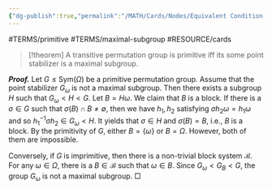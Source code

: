 ```yaml
---
{"dg-publish":true,"permalink":"/MATH/Cards/Nodes/Equivalent Condition of Primitivity/","dgPassFrontmatter":true}
---
```


#TERMS/primitive #TERMS/maximal-subgroup #RESOURCE/cards 

> [!theorem]
> A transitive permutation group is primitive iff its some point stabilizer is a maximal subgroup.

**_Proof._**
Let $G\leq\mathrm{Sym}(\Omega)$ be a primitive permutation group. Assume that the point stabilizer $G_\omega$ is not a maximal subgroup. Then there exists a subgroup $H$ such that $G_\omega<H<G$. Let $B=H\omega$. We claim that $B$ is a block. If there is a $\sigma\in G$ such that $\sigma(B)\cap B\neq\emptyset$, then we have $h_1,h_2$ satisfying $\sigma h_2\omega=h_1\omega$ and so $h_1^{-1}\sigma h_2\in G_\omega<H$. It yields that $\sigma\in H$ and $\sigma(B)=B$, i.e., $B$ is a block. By the primitivity of $G$, either $B=\{\omega\}$ or $B=\Omega$. However, both of them are impossible.

Conversely, if $G$ is imprimitive, then there is a non-trivial block system $\mathcal B$. For any $\omega\in\Omega$, there is a $B\in\mathcal B$ such that $\omega\in B$. Since $G_\omega<G_B<G$, the group $G_\omega$ is not a maximal subgroup.
□

